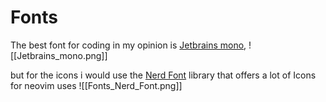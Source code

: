 # Fonts

The best font for coding in my opinion is [Jetbrains mono](https://www.jetbrains.com/lp/mono/), 
![[Jetbrains_mono.png]]

but for the icons i would use the [Nerd Font](https://www.nerdfonts.com/) library that offers a lot of Icons for neovim uses
![[Fonts_Nerd_Font.png]]
